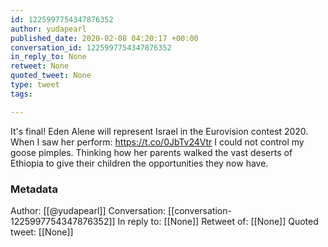 ```yaml
---
id: 1225997754347876352
author: yudapearl
published_date: 2020-02-08 04:20:17 +00:00
conversation_id: 1225997754347876352
in_reply_to: None
retweet: None
quoted_tweet: None
type: tweet
tags:

---
```


It's final!  Eden Alene will represent Israel in the Eurovision contest 2020. When I saw her perform: https://t.co/0JbTv24Vtr I could not control my goose pimples. Thinking how her parents walked the vast deserts of Ethiopia to give their children the opportunities they now have.

### Metadata

Author: [[@yudapearl]]
Conversation: [[conversation-1225997754347876352]]
In reply to: [[None]]
Retweet of: [[None]]
Quoted tweet: [[None]]
